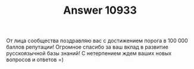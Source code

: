 ﻿---
title: "Answer 10933"
se.owner.user_id: 6
se.owner.display_name: "Nicolas Chabanovsky"
se.owner.link: "https://ru.meta.stackoverflow.com/users/6/nicolas-chabanovsky"
se.answer_id: 10933
se.question_id: 10924
se.post_type: answer
se.is_accepted: False
---
<p>От лица сообщества поздравляю вас с достижением порога в 100 000 баллов репутации!  Огромное спасибо за ваш вклад в развитие русскоязычной базы знаний! С нетерпением ждем ваших новых вопросов и ответов =)</p>
